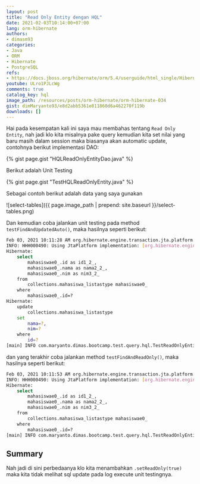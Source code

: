 ```yaml
---
layout: post
title: "Read Only Entity dengan HQL"
date: 2021-02-03T10:14:00+07:00
lang: orm-hibernate
authors:
- dimasm93
categories:
- Java
- ORM
- Hibernate
- PostgreSQL
refs: 
- https://docs.jboss.org/hibernate/orm/5.4/userguide/html_single/Hibernate_User_Guide.html#hql-read-only-entities
youtube: ULro1PJLcWg
comments: true
catalog_key: hql
image_path: /resources/posts/orm-hibernate/orm-hibernate-034
gist: dimMaryanto93/e8d2abb5361e811860d6a462270f119b
downloads: []
---
```


Hai pada kesempatan kali ini saya mau membahas tentang `Read Only Entity`, nah jadi klo kita misalnya pake query kemudian kita set nilai yang baru masih dalam session maka biasanya akan automatic update, contohnya berikut implementasi DAO:

<!--more-->

{% gist page.gist "HQLReadOnlyEntityDao.java" %}

Berikut adalah Unit Testing

{% gist page.gist "TestHQLReadOnlyEntity.java" %}

Sebagai contoh berikut adalah data yang saya gunakan 

![select-tables]({{ page.image_path | prepend: site.baseurl }}/select-tables.png)

Dan kemudian coba jalankan unit testing pada method `testFindAndUpdatedAuto()`, maka hasilnya seperti berikut:

```bash
Feb 03, 2021 10:11:28 AM org.hibernate.engine.transaction.jta.platform.internal.JtaPlatformInitiator initiateService
INFO: HHH000490: Using JtaPlatform implementation: [org.hibernate.engine.transaction.jta.platform.internal.NoJtaPlatform]
Hibernate: 
    select
        mahasiswae0_.id as id1_2_,
        mahasiswae0_.nama as nama2_2_,
        mahasiswae0_.nim as nim3_2_ 
    from
        collections.mahasiswa_listastype mahasiswae0_ 
    where
        mahasiswae0_.id=?
Hibernate: 
    update
        collections.mahasiswa_listastype 
    set
        nama=?,
        nim=? 
    where
        id=?
[main] INFO com.maryanto.dimas.bootcamp.test.query.hql.TestReadOnlyEntity - destroy hibernate session!
```

dan yang terakhir coba jalankan method `testFindAndReadOnly()`, maka hasilnya seperti berikut:

```bash
Feb 03, 2021 10:11:53 AM org.hibernate.engine.transaction.jta.platform.internal.JtaPlatformInitiator initiateService
INFO: HHH000490: Using JtaPlatform implementation: [org.hibernate.engine.transaction.jta.platform.internal.NoJtaPlatform]
Hibernate: 
    select
        mahasiswae0_.id as id1_2_,
        mahasiswae0_.nama as nama2_2_,
        mahasiswae0_.nim as nim3_2_ 
    from
        collections.mahasiswa_listastype mahasiswae0_ 
    where
        mahasiswae0_.id=?
[main] INFO com.maryanto.dimas.bootcamp.test.query.hql.TestReadOnlyEntity - destroy hibernate session!
```

## Summary

Nah jadi di sini perbedaanya klo kita menambahkan `.setReadOnly(true)` maka kita tidak melihat sql update pada log execute unit testingnya.